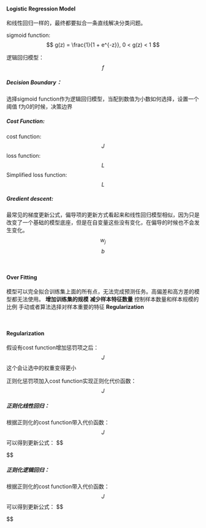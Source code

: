 <!-- encoding = utf8 -->

#### Logistic Regression Model
和线性回归一样的，最终都要拟合一条直线解决分类问题。

sigmoid function:
$$
g(z) = \frac{1}{1 + e^{-z}}, 0 < g(z) < 1
$$

逻辑回归模型：
$$
f
$$

##### Decision Boundary：
选择sigmoid function作为逻辑回归模型，当配到数值为小数如何选择，设置一个阈值
f为0的时候，决策边界

##### Cost Function:
cost function:
$$
J
$$
loss function:
$$
L
$$
Simplified loss function:
$$
L
$$

##### Gredient descent:
最常见的梯度更新公式，偏导项的更新方式看起来和线性回归模型相似，因为只是改变了一个基础的模型底座，但是在自变量这些没有变化，在偏导的时候也不会发生变化。
$$
w_j
$$
$$
b
$$

<br />

#### Over Fitting
模型可以完全拟合训练集上面的所有点，无法完成预测任务。高偏差和高方差的模型都无法使用。
**增加训练集的规模**
**减少样本特征数量** 控制样本数量和样本规模的比例 手动或者算法选择对样本重要的特征
**Regularization**

<br />

#### Regularization
假设有cost function增加惩罚项之后：
$$
J
$$
这个会让选中的权重变得更小

正则化惩罚项加入cost function实现正则化代价函数：
$$
J
$$

##### 正则化线性回归：
根据正则化的cost function带入代价函数：
$$
J
$$
可以得到更新公式：
$$

$$

##### 正则化逻辑回归：
根据正则化的cost function带入代价函数：
$$
J
$$
可以得到更新公式：
$$

$$


